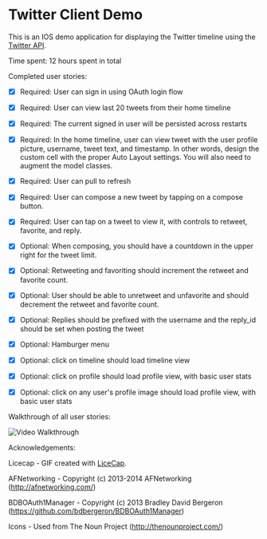 Twitter Client Demo
==================


This is an IOS demo application for displaying the Twitter timeline using the [Twitter API](https://dev.twitter.com/docs/api/1.1/overview).

Time spent: 12 hours spent in total

Completed user stories:

 * [x] Required: User can sign in using OAuth login flow
 * [x] Required: User can view last 20 tweets from their home timeline
 * [x] Required: The current signed in user will be persisted across restarts
 * [x] Required: In the home timeline, user can view tweet with the user profile picture, username, tweet text, and timestamp.  In other words, design the custom cell with the proper Auto Layout settings.  You will also need to augment the model classes.
 * [x] Required: User can pull to refresh
 * [x] Required: User can compose a new tweet by tapping on a compose button.
 * [x] Required: User can tap on a tweet to view it, with controls to retweet, favorite, and reply.
 * [x] Optional: When composing, you should have a countdown in the upper right for the tweet limit.
 * [x] Optional: Retweeting and favoriting should increment the retweet and favorite count.
 * [x] Optional: User should be able to unretweet and unfavorite and should decrement the retweet and favorite count.
 * [x] Optional: Replies should be prefixed with the username and the reply_id should be set when posting the tweet
 * [x] Optional: Hamburger menu
 * [x] Optional: click on timeline should load timeline view
 * [x] Optional: click on profile should load profile view, with basic user stats
 * [x] Optional: click on any user's profile image should load profile view, with basic user stats


Walkthrough of all user stories:

![Video Walkthrough](twitterdemo.gif)



Acknowledgements:

 Licecap - GIF created with [LiceCap](http://www.cockos.com/licecap/).
 
 AFNetworking - Copyright (c) 2013-2014 AFNetworking (http://afnetworking.com/)
 
 BDBOAuth1Manager - Copyright (c) 2013 Bradley David Bergeron (https://github.com/bdbergeron/BDBOAuth1Manager)

 Icons - Used from The Noun Project (http://thenounproject.com/)
 

